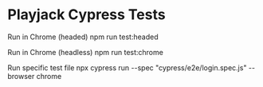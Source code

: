 # Playjack Cypress Tests

Run in Chrome (headed)
npm run test:headed

Run in Chrome (headless)
npm run test:chrome

Run specific test file
npx cypress run --spec "cypress/e2e/login.spec.js" --browser chrome
